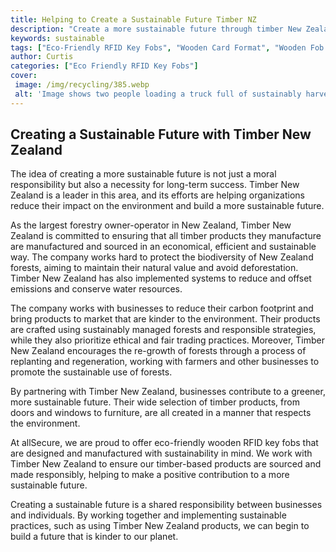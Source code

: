 ```yaml
---
title: Helping to Create a Sustainable Future Timber NZ
description: "Create a more sustainable future through timber New Zealand is leading the way with innovative methods to protect and make use of this abundant natural resource Learn more in this blog post from Timber NZ"
keywords: sustainable
tags: ["Eco-Friendly RFID Key Fobs", "Wooden Card Format", "Wooden Fob Format"]
author: Curtis
categories: ["Eco Friendly RFID Key Fobs"]
cover: 
 image: /img/recycling/385.webp
 alt: 'Image shows two people loading a truck full of sustainably harvested timber from New Zealand'
---
```

## Creating a Sustainable Future with Timber New Zealand
The idea of creating a more sustainable future is not just a moral responsibility but also a necessity for long-term success. Timber New Zealand is a leader in this area, and its efforts are helping organizations reduce their impact on the environment and build a more sustainable future.

As the largest forestry owner-operator in New Zealand, Timber New Zealand is committed to ensuring that all timber products they manufacture are manufactured and sourced in an economical, efficient and sustainable way. The company works hard to protect the biodiversity of New Zealand forests, aiming to maintain their natural value and avoid deforestation. Timber New Zealand has also implemented systems to reduce and offset emissions and conserve water resources.

The company works with businesses to reduce their carbon footprint and bring products to market that are kinder to the environment. Their products are crafted using sustainably managed forests and responsible strategies, while they also prioritize ethical and fair trading practices. Moreover, Timber New Zealand encourages the re-growth of forests through a process of replanting and regeneration, working with farmers and other businesses to promote the sustainable use of forests. 

By partnering with Timber New Zealand, businesses contribute to a greener, more sustainable future. Their wide selection of timber products, from doors and windows to furniture, are all created in a manner that respects the environment.

At allSecure, we are proud to offer eco-friendly wooden RFID key fobs that are designed and manufactured with sustainability in mind. We work with Timber New Zealand to ensure our timber-based products are sourced and made responsibly, helping to make a positive contribution to a more sustainable future. 

Creating a sustainable future is a shared responsibility between businesses and individuals. By working together and implementing sustainable practices, such as using Timber New Zealand products, we can begin to build a future that is kinder to our planet.
